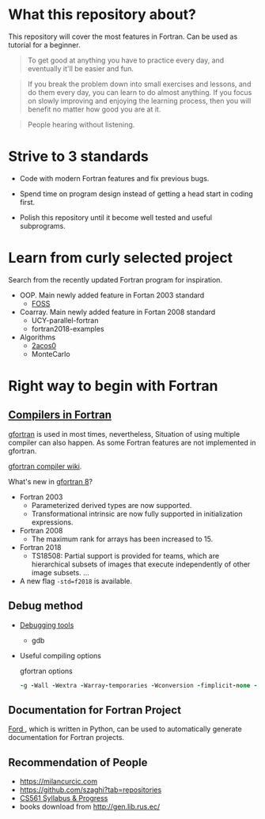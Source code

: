 # What this repository about?
This repository will cover the most features in Fortran. Can be used as tutorial for a beginner.  

> To get good at anything you have to practice every day, and eventually it'll be easier and fun.

> If you break the problem down into small exercises and lessons, and do them every day, you can learn to do almost anything. If you focus on slowly improving and enjoying the learning process, then you will benefit no matter how good you are at it.

> People hearing without listening.

# Strive to 3 standards
* Code with modern Fortran features and fix previous bugs.

* Spend time on program design instead of getting a head start in coding first.

* Polish this repository until it become well tested and useful subprograms.

# Learn from curly selected project
Search from the recently updated Fortran program for inspiration.
* OOP. Main newly added feature in Fortan 2003 standard
  - [FOSS](https://github.com/Fortran-FOSS-Programmers)
* Coarray. Main newly added feature in Fortan 2008 standard
    - UCY-parallel-fortran
    - fortran2018-examples
* Algorithms
  - [2acos0](https://github.com/wesbarnett/2acos0)
  - MonteCarlo
  
# Right way to begin with Fortran
## [Compilers in Fortran](http://fortranwiki.org/fortran/show/Compilers)
[gfortran](https://en.wikipedia.org/wiki/GNU_Fortran) is used in most times, nevertheless, Situation of using multiple compiler can also happen. As some Fortran features are not implemented in gfortran.

[gfortran compiler wiki](https://gcc.gnu.org/wiki/GFortran).

What's new in [gfortran 8](https://gcc.gnu.org/onlinedocs/gcc-8.1.0/gfortran/)?

* Fortran 2003
  * Parameterized derived types are now supported.
  * Transformational intrinsic are now fully supported in initialization expressions.
* Fortran 2008
  * The maximum rank for arrays has been increased to 15.
* Fortran 2018
  * TS18508: Partial support is provided for teams, which are hierarchical subsets of images that execute independently of other image subsets.
...
* A new flag `-std=f2018` is available.

## Debug method
* [Debugging tools](http://fortranwiki.org/fortran/show/Debugging+tools)
  * gdb
* Useful compiling options

  gfortran options

  ```f90
  -g -Wall -Wextra -Warray-temporaries -Wconversion -fimplicit-none -fbacktrace -ffree-line-length-0 -fcheck=all -ffpe-trap=zero,overflow,underflow -finit-real=nan
  ```


## Documentation for Fortran Project
[Ford ](https://github.com/Fortran-FOSS-Programmers/ford), which is written in Python, can be used to automatically generate documentation for Fortran projects.

## Recommendation of People
* https://milancurcic.com
* https://github.com/szaghi?tab=repositories
* [CS561 Syllabus & Progress](http://www.mathcs.emory.edu/~cheung/Courses/561/Syllabus/syl.html#CURRENT)
* books download from http://gen.lib.rus.ec/